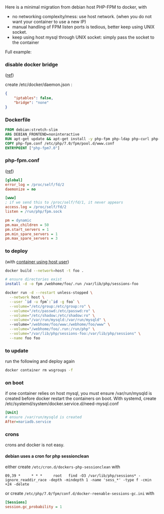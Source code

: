 Here is a minimal migration from debian host PHP-FPM to docker, with
* no networking complexity/mess: use host network. (when you do not want your container to use a new IP)
* manual handling of FPM listen ports is tedious, better keep using UNIX socket.
* keep using host mysql through UNIX socket: simply pass the socket to the container

Full example:

### disable docker bridge

([ref](https://stackoverflow.com/questions/52146056/how-to-delete-disable-docker0-bridge-on-docker-startup))

create /etc/docker/daemon.json :
```json
{
    "iptables": false,
    "bridge": "none"
}
```

### Dockerfile

```Dockerfile 
FROM debian:stretch-slim
ARG DEBIAN_FRONTEND=noninteractive
RUN apt-get update && apt-get install -y php-fpm php-ldap php-curl php-mbstring php-cas
COPY php-fpm.conf /etc/php/7.0/fpm/pool.d/www.conf
ENTRYPOINT ["php-fpm7.0"]
```

### php-fpm.conf

([ref](https://serverfault.com/questions/658367/how-to-get-php-fpm-to-log-to-stdout-stderr-when-running-in-a-docker-container))
 
```ini
[global]
error_log = /proc/self/fd/2
daemonize = no

[www]
; if we send this to /proc/self/fd/1, it never appears
access.log = /proc/self/fd/2
listen = /run/php/fpm.sock

pm = dynamic
pm.max_children = 50
pm.start_servers = 1
pm.min_spare_servers = 1
pm.max_spare_servers = 3
```

### to deploy

(with [container using host user](https://medium.com/faun/set-current-host-user-for-docker-container-4e521cef9ffc))

```sh
docker build --network=host -t foo .

# ensure directories exist
install -d -o fpm /webhome/foo/.run /var/lib/php/sessions-foo

docker run -d --restart unless-stopped \
  --network host \
  --user `id -u fpm`:`id -g foo` \
  --volume="/etc/group:/etc/group:ro" \
  --volume="/etc/passwd:/etc/passwd:ro" \
  --volume="/etc/shadow:/etc/shadow:ro" \
  --volume="/var/run/mysqld:/var/run/mysqld" \  
  --volume="/webhome/foo/www:/webhome/foo/www" \
  --volume="/webhome/foo/.run:/run/php" \
  --volume="/var/lib/php/sessions-foo:/var/lib/php/sessions" \
  --name foo foo
```

### to update

run the following and deploy again
```sh
docker container rm wsgroups -f
```

### on boot

if one container relies on host mysql, you must ensure /var/run/mysqld is created before docker restart the containers on boot. With systemd, create /etc/systemd/system/docker.service.d/need-mysql.conf
```ini
[Unit]
# ensure /var/run/mysqld is created
After=mariadb.service
```

### crons

crons and docker is not easy. 

#### debian uses a cron for php sessionclean

either create `/etc/cron.d/dockers-php-sessionclean` with
```
09,39 *     * * *     root   find -O3 /var/lib/php/sessions* -ignore_readdir_race -depth -mindepth 1 -name 'sess_*' -type f -cmin +24 -delete
```

or create `/etc/php/7.0/fpm/conf.d/docker-reenable-sessions-gc.ini` with
```ini
[Sessions]
session.gc_probability = 1
```
